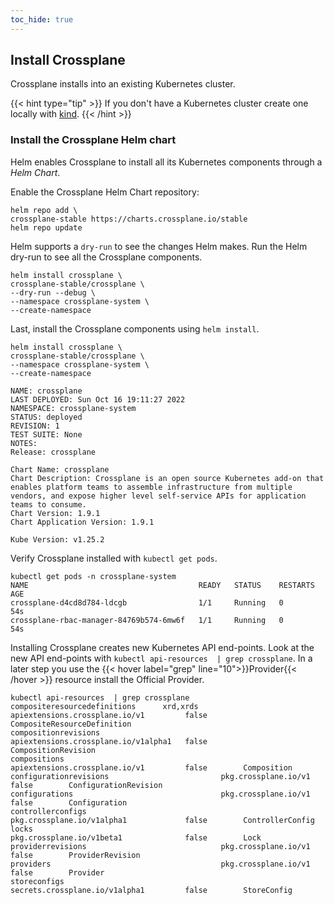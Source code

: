 ```yaml
---
toc_hide: true
---
```


## Install Crossplane

Crossplane installs into an existing Kubernetes cluster. 

{{< hint type="tip" >}}
If you don't have a Kubernetes cluster create one locally with [kind](https://kind.sigs.k8s.io/).
{{< /hint >}}

### Install the Crossplane Helm chart

Helm enables Crossplane to install all its Kubernetes components through a _Helm Chart_.

Enable the Crossplane Helm Chart repository:

```shell
helm repo add \
crossplane-stable https://charts.crossplane.io/stable
helm repo update
```

Helm supports a `dry-run` to see the changes Helm makes. Run the Helm dry-run to see all the Crossplane components.

```shell
helm install crossplane \
crossplane-stable/crossplane \
--dry-run --debug \
--namespace crossplane-system \
--create-namespace
```

Last, install the Crossplane components using `helm install`.

```shell
helm install crossplane \
crossplane-stable/crossplane \
--namespace crossplane-system \
--create-namespace

NAME: crossplane
LAST DEPLOYED: Sun Oct 16 19:11:27 2022
NAMESPACE: crossplane-system
STATUS: deployed
REVISION: 1
TEST SUITE: None
NOTES:
Release: crossplane

Chart Name: crossplane
Chart Description: Crossplane is an open source Kubernetes add-on that enables platform teams to assemble infrastructure from multiple vendors, and expose higher level self-service APIs for application teams to consume.
Chart Version: 1.9.1
Chart Application Version: 1.9.1

Kube Version: v1.25.2
```

Verify Crossplane installed with `kubectl get pods`.

```shell
kubectl get pods -n crossplane-system
NAME                                      READY   STATUS    RESTARTS   AGE
crossplane-d4cd8d784-ldcgb                1/1     Running   0          54s
crossplane-rbac-manager-84769b574-6mw6f   1/1     Running   0          54s
```

Installing Crossplane creates new Kubernetes API end-points. Look at the new API end-points with `kubectl api-resources  | grep crossplane`. In a later step you use the {{< hover label="grep" line="10">}}Provider{{< /hover >}} resource install the Official Provider.

```shell  {label="grep"}
kubectl api-resources  | grep crossplane
compositeresourcedefinitions      xrd,xrds     apiextensions.crossplane.io/v1         false        CompositeResourceDefinition
compositionrevisions                           apiextensions.crossplane.io/v1alpha1   false        CompositionRevision
compositions                                   apiextensions.crossplane.io/v1         false        Composition
configurationrevisions                         pkg.crossplane.io/v1                   false        ConfigurationRevision
configurations                                 pkg.crossplane.io/v1                   false        Configuration
controllerconfigs                              pkg.crossplane.io/v1alpha1             false        ControllerConfig
locks                                          pkg.crossplane.io/v1beta1              false        Lock
providerrevisions                              pkg.crossplane.io/v1                   false        ProviderRevision
providers                                      pkg.crossplane.io/v1                   false        Provider
storeconfigs                                   secrets.crossplane.io/v1alpha1         false        StoreConfig
```

